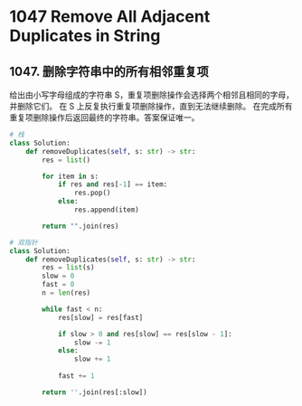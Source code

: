 # 1047 Remove All Adjacent Duplicates in String


## 1047. 删除字符串中的所有相邻重复项
给出由小写字母组成的字符串 S，重复项删除操作会选择两个相邻且相同的字母，并删除它们。
在 S 上反复执行重复项删除操作，直到无法继续删除。
在完成所有重复项删除操作后返回最终的字符串。答案保证唯一。

<!--more-->

```python
# 栈
class Solution:
    def removeDuplicates(self, s: str) -> str:
        res = list()

        for item in s:
            if res and res[-1] == item:
                res.pop()
            else:
                res.append(item)

        return "".join(res)

# 双指针
class Solution:
    def removeDuplicates(self, s: str) -> str:
        res = list(s)
        slow = 0
        fast = 0
        n = len(res)

        while fast < n:
            res[slow] = res[fast]

            if slow > 0 and res[slow] == res[slow - 1]:
                slow -= 1
            else:
                slow += 1
            
            fast += 1

        return ''.join(res[:slow])

```

